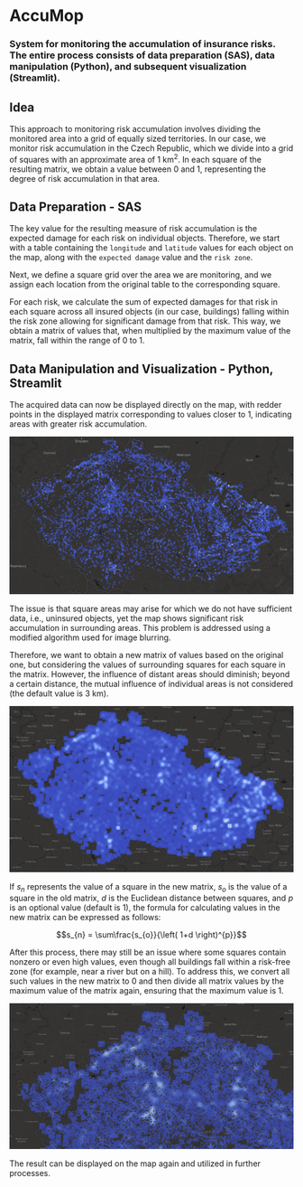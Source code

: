 # AccuMop

### System for monitoring the accumulation of insurance risks. The entire process consists of data preparation (SAS), data manipulation (Python), and subsequent visualization (Streamlit).

## Idea

This approach to monitoring risk accumulation involves dividing the monitored area into a grid of equally sized territories. In our case, we monitor risk accumulation in the Czech Republic, which we divide into a grid of squares with an approximate area of 1 km<sup>2</sup>. In each square of the resulting matrix, we obtain a value between 0 and 1, representing the degree of risk accumulation in that area.

## Data Preparation - SAS

The key value for the resulting measure of risk accumulation is the expected damage for each risk on individual objects. Therefore, we start with a table containing the `longitude` and `latitude` values for each object on the map, along with the `expected damage` value and the `risk zone`.

Next, we define a square grid over the area we are monitoring, and we assign each location from the original table to the corresponding square.

For each risk, we calculate the sum of expected damages for that risk in each square across all insured objects (in our case, buildings) falling within the risk zone allowing for significant damage from that risk. This way, we obtain a matrix of values that, when multiplied by the maximum value of the matrix, fall within the range of 0 to 1.

## Data Manipulation and Visualization - Python, Streamlit

The acquired data can now be displayed directly on the map, with redder points in the displayed matrix corresponding to values closer to 1, indicating areas with greater risk accumulation.

![image](pics\original_pic.PNG)

The issue is that square areas may arise for which we do not have sufficient data, i.e., uninsured objects, yet the map shows significant risk accumulation in surrounding areas. This problem is addressed using a modified algorithm used for image blurring.

Therefore, we want to obtain a new matrix of values based on the original one, but considering the values of surrounding squares for each square in the matrix. However, the influence of distant areas should diminish; beyond a certain distance, the mutual influence of individual areas is not considered (the default value is 3 km).

![image](pics\blur_pic.PNG)

If $s_n$ represents the value of a square in the new matrix, $s_o$ is the value of a square in the old matrix, $d$ is the Euclidean distance between squares, and $p$ is an optional value (default is 1), the formula for calculating values in the new matrix can be expressed as follows:

$$s_{n} = \sum\frac{s_{o}}{\left( 1+d \right)^{p}}$$

After this process, there may still be an issue where some squares contain nonzero or even high values, even though all buildings fall within a risk-free zone (for example, near a river but on a hill). To address this, we convert all such values in the new matrix to 0 and then divide all matrix values by the maximum value of the matrix again, ensuring that the maximum value is 1.

![image](pics\final_pic.PNG)

The result can be displayed on the map again and utilized in further processes.
